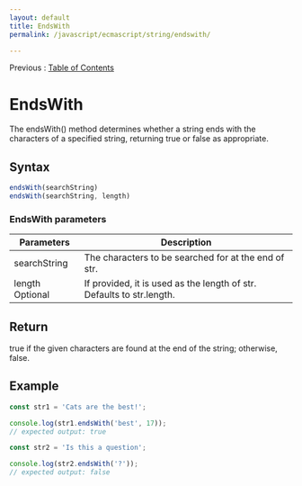 ```yaml
---
layout: default
title: EndsWith
permalink: /javascript/ecmascript/string/endswith/

---
```


Previous : [Table of Contents](./index.md)


# EndsWith

The endsWith() method determines whether a string ends with the characters of a specified string, returning true or false as appropriate.


## Syntax

```javascript
endsWith(searchString)
endsWith(searchString, length)
```

### EndsWith parameters

| Parameters | Description |
| ---------- | ----------- |
| searchString | The characters to be searched for at the end of str. |
| length Optional | If provided, it is used as the length of str. Defaults to str.length. |


## Return

true if the given characters are found at the end of the string; otherwise, false.


## Example

```javascript
const str1 = 'Cats are the best!';

console.log(str1.endsWith('best', 17));
// expected output: true

const str2 = 'Is this a question';

console.log(str2.endsWith('?'));
// expected output: false
```